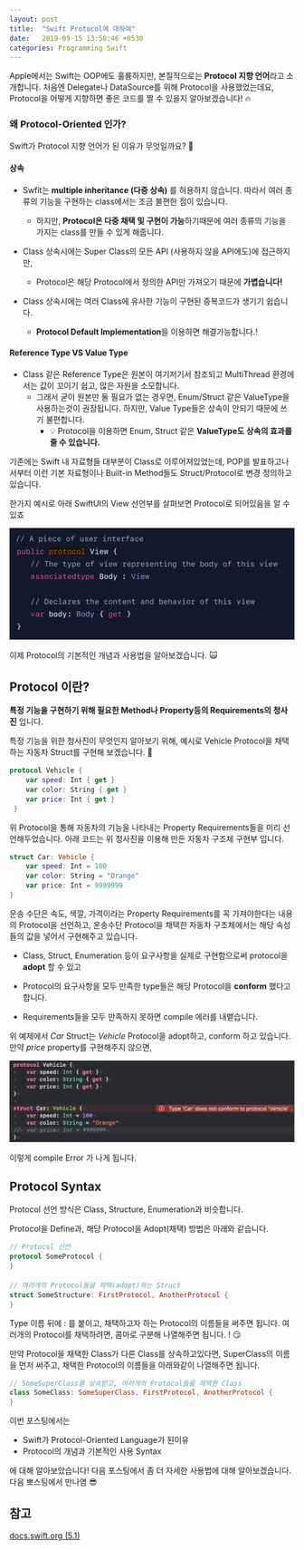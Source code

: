 ```yaml
---
layout: post
title:  "Swift Protocol에 대하여"
date:   2019-09-15 13:58:46 +0530
categories: Programming Swift
---
```


Apple에서는 Swift는 OOP에도 훌륭하지만, 본질적으로는 **Protocol 지향 언어**라고 소개합니다. 처음엔 Delegate나 DataSource를 위해 Protocol을 사용했었는데요, Protocol을 어떻게 지향하면 좋은 코드를 짤 수 있을지 알아보겠습니다! 🔥



### 왜 Protocol-Oriented 인가?

Swift가 Protocol 지향 언어가 된 이유가 무엇일까요? 🤔

#### 상속

- Swfit는 **multiple inheritance (다중 상속)** 를 허용하지 않습니다. 따라서 여러 종류의 기능을 구현하는 class에서는 조금 불편한 점이 있습니다. 

  - 하지만, **Protocol은 다중 채택 및 구현이 가능**하기때문에 여러 종류의 기능을 가지는 class를 만들 수 있게 해줍니다.

- Class 상속시에는 Super Class의 모든 API (사용하지 않을 API에도)에 접근하지만, 

  - Protocol은 해당 Protocol에서 정의한 API만 가져오기 때문에 **가볍습니다!**

- Class 상속시에는 여러 Class에  유사한 기능이 구현된 중복코드가 생기기 쉽습니다. 

  - **Protocol Default Implementation**을 이용하면 해결가능합니다.! 

    

#### Reference Type VS Value Type

- Class 같은 Reference Type은 원본이 여기저기서 참조되고 MultiThread 환경에서는 값이 꼬이기 쉽고, 많은 자원을 소모합니다.
  - 그래서 굳이 원본만 둘 필요가 없는 경우면, Enum/Struct 같은 ValueType을 사용하는것이 권장됩니다. 하지만, Value Type들은 상속이 안되기 때문에 쓰기 불편합니다. 
    - 💡 Protocol을 이용하면 Enum, Struct 같은 **ValueType도 상속의 효과를 줄 수 있습니다.**



 기존에는 Swift 내 자료형들 대부분이 Class로 이루어져있었는데, POP를 발표하고나서부터 이런 기본 자료형이나 Built-in Method들도 Struct/Protocol로 변경 정의하고 있습니다. 

한가지 예시로 아래 SwiftUI의 View 선언부를 살펴보면 Protocol로 되어있음을 알 수 있죠 

![image-20190915124006622](/assets/images/2019-09-15-about-protocols-1.png)



이제 Protocol의 기본적인 개념과 사용법을 알아보겠습니다. 🙀

## Protocol 이란?

**특정 기능을 구현하기 위해 필요한  Method나 Property등의 Requirements의 청사진** 입니다.

특정 기능을 위한 청사진이 무엇인지 알아보기 위해, 예시로 Vehicle Protocol을 채택하는 자동차 Struct를 구현해 보겠습니다.  

```swift
protocol Vehicle {
    var speed: Int { get }
    var color: String { get }
    var price: Int { get }
 }
```

위 Protocol을 통해 자동차의 기능을 나타내는 Property Requirements들을 미리 선언해두었습니다. 아래 코드는 위 청사진을 이용해 만든 자동차 구조체 구현부 입니다. 

```swift
struct Car: Vehicle {
  	var speed: Int = 100
    var color: String = "Orange"
    var price: Int = 9999999
}
```

운송 수단은 속도, 색깔, 가격이라는 Property Requirements를 꼭 가져야한다는 내용의 Protocol을 선언하고, 운송수단 Protocol을 채택한 자동차 구조체에서는 해당 속성들의 값을 넣어서 구현해주고 있습니다. 



- Class, Struct, Enumeration 등이 요구사항을 실제로 구현함으로써 protocol을 **adopt** 할 수 있고 

- Protocol의 요구사항을 모두 만족한 type들은 해당 Protocol을 **conform** 했다고 합니다. 

- Requirements들을 모두 만족하지 못하면 compile 에러를 내뱉습니다. 

  

위 예제에서 *Car* Struct는 *Vehicle* Protocol을 adopt하고, conform 하고 있습니다. 만약 *price* property를 구현해주지 않으면, 

![image-20190915134024149](/assets/images/2019-09-15-about-protocols-2.png)

이렇게 compile Error 가 나게 됩니다. 



## Protocol Syntax

Protocol 선언 방식은 Class, Structure, Enumeration과 비슷합니다. 

Protocol을 Define과, 해당 Protocol을 Adopt(채택) 방법은 아래와 같습니다. 

```swift
// Protocol 선언
protocol SomeProtocol {
}

// 여러개의 Protocol들을 채택(adopt)하는 Struct
struct SomeStructure: FirstProtocol, AnotherProtocol {
}
```

Type 이름 뒤에 : 를 붙이고, 채택하고자 하는 Protocol의 이름들을 써주면 됩니다. 여러개의 Protocol를 채택하려면, 콤마로 구분해 나열해주면 됩니다. ! 😏  

만약 Protocol을 채택한 Class가 다른 Class를 상속하고있다면, SuperClass의 이름을 먼저 써주고, 채택한 Protocol의 이름들을 아래와같이 나열해주면 됩니다. 

```swift
// SomeSuperClass를 상속받고, 여러개의 Protocol들을 채택한 Class
class SomeClass: SomeSuperClass, FirstProtocol, AnotherProtocol {
}
```



이번 포스팅에서는

- Swift가 Protocol-Oriented Language가 된이유 
- Protocol의 개념과 기본적인 사용 Syntax 

에 대해 알아보았습니다!  다음 포스팅에서 좀 더 자세한 사용법에 대해 알아보겠습니다. 다음 뽀스팅에서 만나염 😎



## 참고

[docs.swift.org (5.1)](https://docs.swift.org/swift-book/LanguageGuide/Protocols.html)
